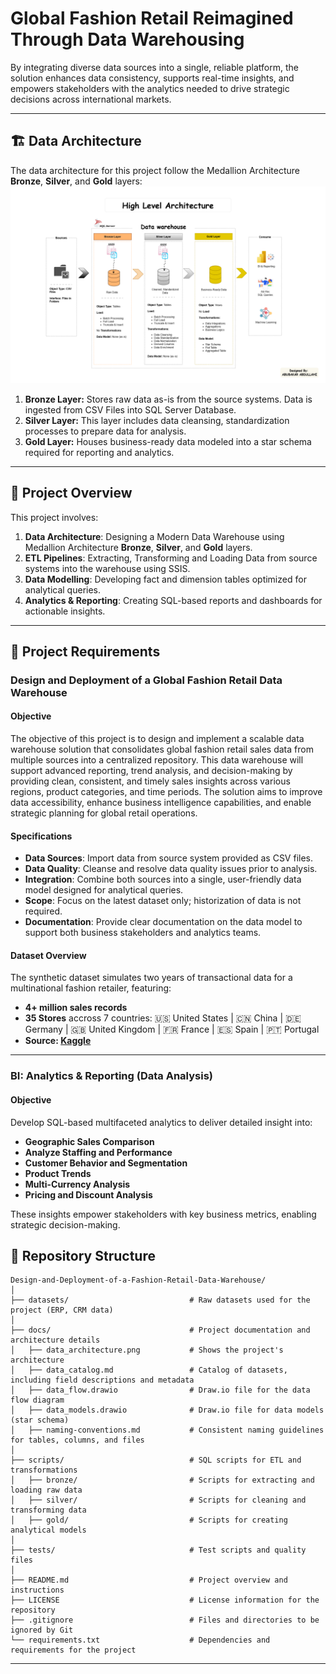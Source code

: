 # Global Fashion Retail Reimagined Through Data Warehousing
By integrating diverse data sources into a single, reliable platform, the solution enhances data consistency, supports real-time insights, and empowers stakeholders with the analytics needed to drive strategic decisions across international markets.

---
## 🏗 Data Architecture

The data architecture for this project follow the Medallion Architecture **Bronze**, **Silver**, and **Gold** layers:
![image_alt](https://github.com/princeabdul99/Design-and-Deployment-of-a-Fashion-Retail-Data-Warehouse/blob/645bddfc991cd25d4f1b02ded96ffb187f62edcc/docs/architecture.png)  

1. **Bronze Layer:** Stores raw data as-is from the source systems. Data is ingested from CSV Files into SQL Server Database.
2. **Silver Layer:** This layer includes data cleansing, standardization processes to prepare data for analysis.
3. **Gold Layer:** Houses business-ready data modeled into a star schema required for reporting and analytics.

---
## 📖 Project Overview
This project involves: 
1. **Data Architecture**: Designing a Modern Data Warehouse using Medallion Architecture **Bronze**, **Silver**, and **Gold** layers.
2. **ETL Pipelines**: Extracting, Transforming and Loading Data from source systems into the warehouse using SSIS.
3. **Data Modelling**: Developing fact and dimension tables optimized for analytical queries.
4. **Analytics & Reporting**: Creating SQL-based reports and dashboards for actionable insights.



---
## 🚀 Project Requirements

### Design and Deployment of a Global Fashion Retail Data Warehouse

#### Objective
The objective of this project is to design and implement a scalable data warehouse solution that consolidates global fashion retail sales data from multiple sources into a centralized repository. This data warehouse will support advanced reporting, trend analysis, and decision-making by providing clean, consistent, and timely sales insights across various regions, product categories, and time periods. The solution aims to improve data accessibility, enhance business intelligence capabilities, and enable strategic planning for global retail operations.

#### Specifications
- **Data Sources**: Import data from source system provided as CSV files.
- **Data Quality**: Cleanse and resolve data 	quality issues prior to analysis.
- **Integration**: Combine both sources into a single, user-friendly data model designed for analytical queries.
- **Scope**: Focus on the latest dataset only; historization of data is not required.
- **Documentation**: Provide clear documentation on the data model to support both business stakeholders and analytics teams.

#### Dataset Overview
The synthetic dataset simulates two years of transactional data for a multinational fashion retailer, featuring:
- **4+ million sales records**
- **35 Stores** accross 7 countries: 
🇺🇸 United States | 🇨🇳 China | 🇩🇪 Germany | 🇬🇧 United Kingdom | 🇫🇷 France | 🇪🇸 Spain | 🇵🇹 Portugal
- **Source: [Kaggle](https://www.kaggle.com/datasets/ricgomes/global-fashion-retail-stores-dataset/data)**

---
### BI: Analytics & Reporting (Data Analysis)

#### Objective
Develop SQL-based multifaceted analytics to deliver detailed insight into:
- **Geographic Sales Comparison**
- **Analyze Staffing and Performance**
- **Customer Behavior and Segmentation**
- **Product Trends**
- **Multi-Currency Analysis**
- **Pricing and Discount Analysis**

These insights empower stakeholders with key business metrics, enabling strategic decision-making.


## 📂 Repository Structure
```
Design-and-Deployment-of-a-Fashion-Retail-Data-Warehouse/
│
├── datasets/                           # Raw datasets used for the project (ERP, CRM data)
│
├── docs/                               # Project documentation and architecture details
│   ├── data_architecture.png           # Shows the project's architecture
│   ├── data_catalog.md                 # Catalog of datasets, including field descriptions and metadata
│   ├── data_flow.drawio                # Draw.io file for the data flow diagram
│   ├── data_models.drawio              # Draw.io file for data models (star schema)
│   ├── naming-conventions.md           # Consistent naming guidelines for tables, columns, and files
│
├── scripts/                            # SQL scripts for ETL and transformations
│   ├── bronze/                         # Scripts for extracting and loading raw data
│   ├── silver/                         # Scripts for cleaning and transforming data
│   ├── gold/                           # Scripts for creating analytical models
│
├── tests/                              # Test scripts and quality files
│
├── README.md                           # Project overview and instructions
├── LICENSE                             # License information for the repository
├── .gitignore                          # Files and directories to be ignored by Git
└── requirements.txt                    # Dependencies and requirements for the project
```
---





















